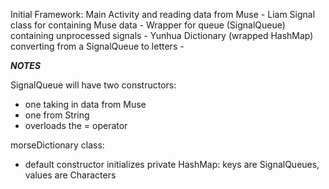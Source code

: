 Initial Framework:
Main Activity and reading data from Muse - Liam
Signal class for containing Muse data - 
Wrapper for queue (SignalQueue) containing unprocessed signals - Yunhua
Dictionary (wrapped HashMap) converting from a SignalQueue to letters - 




***NOTES***

SignalQueue will have two constructors:
  - one taking in data from Muse
  - one from String
  - overloads the = operator
 
morseDictionary class:
  - default constructor initializes private HashMap: keys are SignalQueues, values are Characters
